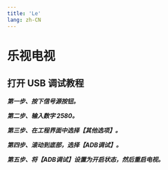```yaml
---
title: 'Le'
lang: zh-CN
---
```


# 乐视电视

## 打开 USB 调试教程

***第一步、按下信号源按钮。***

***第二步、输入数字 2580。***

***第三步、在工程界面中选择【其他选项】。***

***第四步、滚动到底部，选择【ADB调试】。***

***第五步、将【ADB调试】设置为开启状态，然后重启电视。***

